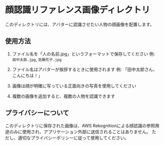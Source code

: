 # 顔認識リファレンス画像ディレクトリ

このディレクトリには、アバターに認識させたい人物の顔画像を配置します。

## 使用方法

1. ファイル名を「人の名前.jpg」というフォーマットで保存してください
   例: `田中太郎.jpg`, `佐藤花子.jpg`

2. ファイル名はアバターが挨拶するときに使用されます
   例: 「田中太郎さん、こんにちは！」

3. 画像は顔が明確に写っている正面向きの写真を使用してください

4. 複数の画像を追加すると、複数の人物を認識できます

## プライバシーについて

このディレクトリに保存された画像は、AWS Rekognitionによる顔認識の参照用途のみに使用され、アプリケーション外部に送信されることはありません。
ただし、適切なプライバシーポリシーに従って使用してください。
